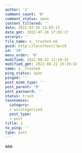 ```yaml
---
author: '1'
comment_count: '0'
comment_status: open
content_filtered: ''
date: 2022-07-26 13:03:17
date_gmt: 2022-07-26 17:03:17
excerpt: ''
file_name: a__trashed.md
guid: http://localhost/?p=19
id: '19'
menu_order: '0'
modified: 2022-08-22 11:19:32
modified_gmt: 2022-08-22 15:19:32
name: a__trashed
ping_status: open
pinged: ''
post_mime_type: ''
post_parent: '0'
post_password: ''
status: trash
taxonomies:
  category:
  - uncategorized
  post_type:
  - post
title: a
to_ping: ''
type: post
---
```

<!-- wp:paragraph -->
<p>aaa</p>
<!-- /wp:paragraph -->